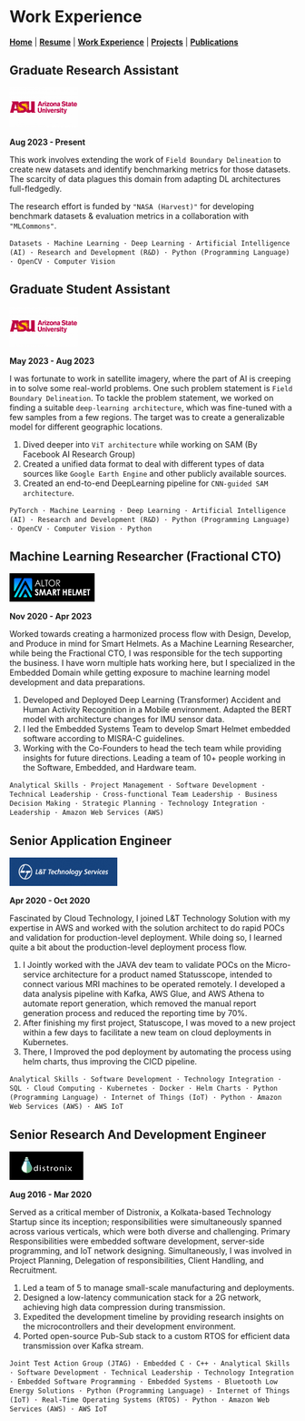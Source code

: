 # Work Experience

[**Home**](index.md) | [**Resume**](/pdf/Aninda%20Ghosh-Resume-AI.pdf) | [**Work Experience**](experience.md) | [**Projects**](projects.md) | [**Publications**](publication.md)

## Graduate Research Assistant 
<img src="images/ASU-Logo-700x394.png" style="float:center; width:120px; height:70px"/>

**Aug 2023 - Present**

This work involves extending the work of `Field Boundary Delineation` to create new datasets and identify benchmarking metrics for those datasets. The scarcity of data plagues this domain from adapting DL architectures full-fledgedly. 

The research effort is funded by `"NASA (Harvest)"` for developing benchmark datasets & evaluation metrics in a collaboration with `"MLCommons"`.

```
Datasets · Machine Learning · Deep Learning · Artificial Intelligence (AI) · Research and Development (R&D) · Python (Programming Language) · OpenCV · Computer Vision
```

## Graduate Student Assistant
<img src="images/ASU-Logo-700x394.png" style="float:center; width:120px; height:70px"/>

**May 2023 - Aug 2023**

I was fortunate to work in satellite imagery, where the part of AI is creeping in to solve some real-world problems. One such problem statement is `Field Boundary Delineation`. To tackle the problem statement, we worked on finding a suitable `deep-learning architecture`, which was fine-tuned with a few samples from a few regions. The target was to create a generalizable model for different geographic locations.

1. Dived deeper into `ViT architecture` while working on SAM (By Facebook AI Research Group)
2. Created a unified data format to deal with different types of data sources like `Google Earth Engine` and other publicly available sources.
3. Created an end-to-end DeepLearning pipeline for `CNN-guided SAM architecture`.

```
PyTorch · Machine Learning · Deep Learning · Artificial Intelligence (AI) · Research and Development (R&D) · Python (Programming Language) · OpenCV · Computer Vision · Python
```

## Machine Learning Researcher (Fractional CTO)
<img src="images/Altor Smart Helmet.png" style="float:center; width:150px; height:50px"/>

**Nov 2020 - Apr 2023**

Worked towards creating a harmonized process flow with Design, Develop, and Produce in mind for Smart Helmets. As a Machine Learning Researcher, while being the Fractional CTO, I was responsible for the tech supporting the business. I have worn multiple hats working here, but I specialized in the Embedded Domain while getting exposure to machine learning model development and data preparations.

1. Developed and Deployed Deep Learning (Transformer) Accident and Human Activity Recognition in a Mobile environment. Adapted the BERT model with architecture changes for IMU sensor data.
2. I led the Embedded Systems Team to develop Smart Helmet embedded software according to MISRA-C guidelines.
3. Working with the Co-Founders to head the tech team while providing insights for future directions. Leading a team of 10+ people working in the Software, Embedded, and Hardware team.

```
Analytical Skills · Project Management · Software Development · Technical Leadership · Cross-functional Team Leadership · Business Decision Making · Strategic Planning · Technology Integration · Leadership · Amazon Web Services (AWS)
```

## Senior Application Engineer
<img src="images/lnt_ts.jpg" style="float:center; width:190px; height:50px"/>

**Apr 2020 - Oct 2020**

Fascinated by Cloud Technology, I joined L&T Technology Solution with my expertise in AWS and worked with the solution architect to do rapid POCs and validation for production-level deployment. While doing so, I learned quite a bit about the production-level deployment process flow. 


1. I Jointly worked with the JAVA dev team to validate POCs on the Micro-service architecture for a product named Statusscope, intended to connect various MRI machines to be operated remotely. 
I developed a data analysis pipeline with Kafka, AWS Glue, and AWS Athena to automate report generation, which removed the manual report generation process and reduced the reporting time by 70%.
2. After finishing my first project, Statuscope, I was moved to a new project within a few days to facilitate a new team on cloud deployments in Kubernetes.
3. There, I Improved the pod deployment by automating the process using helm charts, thus improving the CICD pipeline.

```
Analytical Skills · Software Development · Technology Integration · SQL · Cloud Computing · Kubernetes · Docker · Helm Charts · Python (Programming Language) · Internet of Things (IoT) · Python · Amazon Web Services (AWS) · AWS IoT
```

## Senior Research And Development Engineer
<img src="images/Distronix.png" style="float:center; width:130px; height:50px"/>

**Aug 2016 - Mar 2020**

Served as a critical member of Distronix, a Kolkata-based Technology Startup since its inception; responsibilities were simultaneously spanned across various verticals, which were both diverse and challenging. Primary Responsibilities were embedded software development, server-side programming, and IoT network designing. Simultaneously, I was involved in Project Planning, Delegation of responsibilities, Client Handling, and Recruitment.

1. Led a team of 5 to manage small-scale manufacturing and deployments.
2. Designed a low-latency communication stack for a 2G network, achieving high data compression during transmission.
3. Expedited the development timeline by providing research insights on the microcontrollers and their development environment.
4. Ported open-source Pub-Sub stack to a custom RTOS for efficient data transmission over Kafka stream.

```
Joint Test Action Group (JTAG) · Embedded C · C++ · Analytical Skills · Software Development · Technical Leadership · Technology Integration · Embedded Software Programming · Embedded Systems · Bluetooth Low Energy Solutions · Python (Programming Language) · Internet of Things (IoT) · Real-Time Operating Systems (RTOS) · Python · Amazon Web Services (AWS) · AWS IoT
```